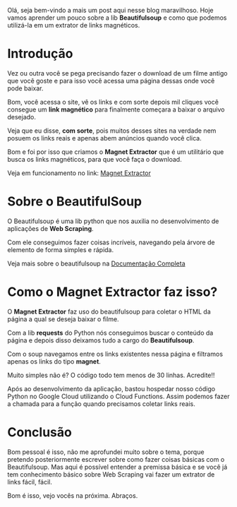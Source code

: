 Olá, seja bem-vindo a mais um post aqui nesse blog maravilhoso. Hoje vamos aprender um pouco sobre a lib **Beautifulsoup** e como que podemos utilizá-la em um extrator de links magnéticos.


# Introdução

Vez ou outra você se pega precisando fazer o download de um filme antigo que você goste e para isso você acessa uma página dessas onde você pode baixar.

Bom, você acessa o site, vê os links e com sorte depois mil cliques você consegue um **link magnético** para finalmente começara a baixar o arquivo desejado.

Veja que eu disse, **com sorte**, pois muitos desses sites na verdade nem posuem os links reais e apenas abem anúncios quando você clica.

Bom e foi por isso que criamos o **Magnet Extractor** que é um utilitário que busca os links magnéticos, para que você faça o download. 

Veja em funcionamento no link: [Magnet Extractor](https://codesilva.github.io/magnet-extractor)


# Sobre o BeautifulSoup
O Beautifulsoup é uma lib python que nos auxilia no desenvolvimento de aplicações de **Web Scraping**. 

Com ele conseguimos fazer coisas incríveis, navegando pela árvore de elemento de forma simples e rápida.

Veja mais sobre o beautifulsoup na [Documentação Completa](https://www.crummy.com/software/BeautifulSoup/bs4/doc/)


# Como o Magnet Extractor faz isso?
O **Magnet Extractor** faz uso do beautifulsoup para coletar o HTML da página a qual se deseja baixar o filme.

Com a lib **requests** do Python nós conseguimos buscar o conteúdo da página e depois disso deixamos tudo a cargo do **Beautifulsoup**.

Com o soup navegamos entre os links existentes nessa página e filtramos apenas os links do tipo **magnet**.

Muito simples não é? O código todo tem menos de 30 linhas. Acredite!!

Após ao desenvolvimento da aplicação, bastou hospedar nosso código Python no Google Cloud utilizando o Cloud Functions. Assim podemos fazer a chamada para a função quando precisamos coletar links reais.

# Conclusão
Bom pessoal é isso, não me aprofundei muito sobre o tema, porque pretendo posteriormente escrever sobre como fazer coisas básicas com o Beautifulsoup. Mas aqui é possível entender a premissa básica e se você já tem conhecimento básico sobre Web Scraping vai fazer um extrator de links fácil, fácil.

Bom é isso, vejo vocês na próxima. Abraços.


<!-- Olá, este é o primeiro post desse blog. Sim é bem simples, mas é porque isto é apenas um teste. No entanto você pode ficar tranquilo(a), em breve teremos posts muito legais aqui.

![Uma imagem](https://raw.githubusercontent.com/showdownjs/logo/master/dist/logo.readme.png)

Testando mais um

![Outra imagem](../images/hero-bg.jpg 'TESTE'

```javascript
alert('Hello World')
```

------

# Testando -->